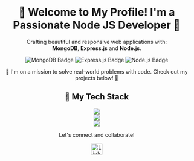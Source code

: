 
<div align="center">
  <h1>🌟 Welcome to My Profile! I'm a Passionate Node JS Developer 🌟</h1>
  
  <p>
    Crafting beautiful and responsive web applications with:
    <br>
    <b>MongoDB</b>, <b>Express.js</b> and <b>Node.js</b>.
  </p>
  
  <!-- Display badges -->
  <img src="https://img.shields.io/badge/MongoDB-%234ea94b.svg?&style=for-the-badge&logo=mongodb&logoColor=white" alt="MongoDB Badge" />
  <img src="https://img.shields.io/badge/Express.js-%23404d59.svg?&style=for-the-badge" alt="Express.js Badge" />
  <img src="https://img.shields.io/badge/Node.js-%23339933.svg?&style=for-the-badge&logo=node.js&logoColor=white" alt="Node.js Badge" />

  <p>🚀 I'm on a mission to solve real-world problems with code. Check out my projects below! 🚀</p>
  
  <!-- Example project image -->
   <!--<img src="https://example.com/my-project-image.png" target="_blank" alt="Project Image" width="500" /><br />-->
   <h2>💼 My Tech Stack</h2>
  
  <!-- Technical Skills Badges -->
  
  <img src="https://skillicons.dev/icons?i=js,html,css,nodejs,express,mongodb,ts" />
  <br>
  <img src="https://skillicons.dev/icons?i=vscode,postman,aws,azure,git,github,gitlab" />
  <br>
<img src="https://skillicons.dev/icons?i=postgresql,linux" />
  
  
 <!-- <p>
    <a href="https://akashpatel.netlify.app">🔗 Visit My Portfolio</a>
  </p>
  -->
  <p>Let's connect and collaborate!</p>
  
  <!-- Social icons -->
  <a href="https://www.linkedin.com/in/sakshi-tiwari-191b29188/">
    <img src="https://img.shields.io/badge/Linkedin-blue?style=for-the-badge&logoColor=%23FFFF0E" alt="LinkedIn Badge" height="30" />
  </a>
  
  <p>&nbsp;</p> <!-- Using non-breaking space for spacing -->
</div>
